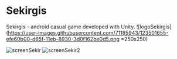# Sekirgis
Sekirgis - android casual game developed with Unity.
![logoSekirgis](https://user-images.githubusercontent.com/71185943/123501655-efe60b00-d65f-11eb-8930-3d0f162be0d5.png =250x250)

![screenSekir](https://user-images.githubusercontent.com/71185943/123501639-e2c91c00-d65f-11eb-9e19-5240a2dc21e8.jpg) 
![screenSekir2](https://user-images.githubusercontent.com/71185943/123501642-e8befd00-d65f-11eb-877a-503b8c94cc09.jpg)
